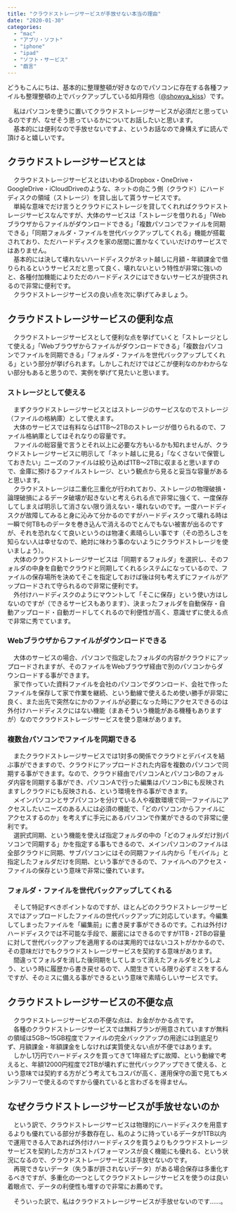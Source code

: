 ```yaml
---
title: "クラウドストレージサービスが手放せない本当の理由"
date: "2020-01-30"
categories: 
  - "mac"
  - "アプリ・ソフト"
  - "iphone"
  - "ipad"
  - "ソフト・サービス"
  - "戯言"
---
```


どうもこんにちは、基本的に整理整頓が好きなのでパソコンに存在する各種ファイルも整理整頓の上でバックアップしている如月翔也（[@showya\_kiss](http://twitter.com/showya_kiss)）です。  
  
　私はパソコンを使うに置いてクラウドストレージサービスが必須だと思っているのですが、なぜそう思っているかについてお話したいと思います。  
　基本的には便利なので手放せないですよ、というお話なので身構えずに読んで頂けると嬉しいです。

## クラウドストレージサービスとは

　クラウドストレージサービスとはいわゆるDropbox・OneDrive・GoogleDrive・iCloudDriveのような、ネットの向こう側（クラウド）にハードディスクの領域（ストレージ）を貸し出して貰うサービスです。  
　単純な意味でだけ言うとクラウドにストレージを貸してくれればクラウドストレージサービスなんですが、大体のサービスは「ストレージを借りれる」「Webブラウザからファイルがダウンロードできる」「複数パソコンでファイルを同期できる」「同期フォルダ・ファイルを世代バックアップしてくれる」機能が搭載されており、ただハードディスクを家の居間に置かなくていいだけのサービスではありません。  
　基本的には決して壊れないハードディスクがネット越しに月額・年額課金で借りられるというサービスだと思って良く、壊れないという特性が非常に強いのと、各種付加機能によりただのハードディスクにはできないサービスが提供されるので非常に便利です。  
　クラウドストレージサービスの良い点を次に挙げてみましょう。  

## クラウドストレージサービスの便利な点

　クラウドストレージサービスとして便利な点を挙げていくと「ストレージとして使える」「Webブラウザからファイルがダウンロードできる」「複数台パソコンでファイルを同期できる」「フォルダ・ファイルを世代バックアップしてくれる」という部分が挙げられます。しかしこれだけではどこが便利なのかわからない部分もあると思うので、実例を挙げて見たいと思います。

### ストレージとして使える

　まずクラウドストレージサービスとはストレージのサービスなのでストレージ（ファイルの格納庫）として使えます。  
　大体のサービスでは有料ならば1TB〜2TBのストレージが借りられるので、ファイル格納庫としてはそれなりの容量です。  
　ファイルの総容量で言うとそれ以上に必要な方もいるかも知れませんが、クラウドストレージサービスに明示して「ネット越しに見る」「なくさないで保管しておきたい」ニーズのファイルは絞り込めば1TB〜2TBに収まると思いますので、金庫に預けるファイルストレージ、という観点から見ると妥当な容量があると思います。  
　クラウドストレージは二重化三重化が行われており、ストレージの物理破損・論理破損によるデータ破壊が起きないと考えられる点で非常に強くて、一度保存してしまえば明示して消さない限り消えない・壊れないのです。一度ハードディスクが故障してみると身に沁みて分かるのですがハードディスクって壊れる時は一瞬で何TBものデータを巻き込んで消えるのでとんでもない被害が出るのですが、それを恐れなくて良いというのは物凄く素晴らしい事です（その恐ろしさを知らない人は幸せなので、絶対に味わう事のないようにクラウドストレージを使いましょう）。  
　大体のクラウドストレージサービスは「同期するフォルダ」を選択し、そのフォルダの中身を自動でクラウドと同期してくれるシステムになっているので、ファイルの保存場所を決めてそこを指定しておけば後は何も考えずにファイルがアップロードされて守られるので非常に便利です。  
　外付けハードディスクのようにマウントして「そこに保存」という使い方はしないのですが（できるサービスもあります）、決まったフォルダを自動保存・自動アップロード・自動ガードしてくれるので利便性が高く、意識せずに使える点で非常に秀でています。  

### Webブラウザからファイルがダウンロードできる

　大体のサービスの場合、パソコンで指定したフォルダの内容がクラウドにアップロードされますが、そのファイルをWebブラウザ経由で別のパソコンからダウンロードする事ができます。  
　家で作っていた資料ファイルを会社のパソコンでダウンロード、会社で作ったファイルを保存して家で作業を継続、という動線で使えるため使い勝手が非常に良く、また出先で突然なにかのファイルが必要になった時にアクセスできるのは外付けハードディスクにはない機能（まあそういう機能がある機種もありますが）なのでクラウドストレージサービスを使う意味があります。  

### 複数台パソコンでファイルを同期できる

　またクラウドストレージサービスでは1対多の関係でクラウドとデバイスを結ぶ事ができますので、クラウドにアップロードされた内容を複数のパソコンで同期する事ができます。なので、クラウド経由でパソコンAとパソコンBのフォルダ内容を同期する事ができ、パソコンAで行った編集はパソコンBにも反映されますしクラウドにも反映される、という環境を作る事ができます。  
　メインパソコンとサブパソコンを分けている人や複数環境で同一ファイルにアクセスしたいニーズのある人には必須の機能で、「どのパソコンからファイルにアクセスするのか」を考えずに手元にあるパソコンで作業ができるので非常に便利です。  
　選択式同期、という機能を使えば指定フォルダの中の「どのフォルダだけ別パソコンで同期する」かを指定する事もできるので、メインパソコンのファイルは全部クラウドに同期、サブパソコンにはその同期ファイル内から「モバイル」と指定したフォルダだけを同期、という事ができるので、ファイルへのアクセス・ファイルの保存という意味で非常に優れています。  

### フォルダ・ファイルを世代バックアップしてくれる

　そして特記すべきポイントなのですが、ほとんどのクラウドストレージサービスではアップロードしたファイルの世代バックアップに対応しています。今編集してしまったファイルを「編集前」に書き戻す事ができるのです。これは外付けハードディスクでは不可能な手段で、厳密にはできるのですが1TB・2TBの容量に対して世代バックアップを適用するのは実用的ではないコストがかかるので、その意味だけでもクラウドストレージサービスを契約する意味があります。  
　間違ってフォルダを消した後同期をしてしまって消えたフォルダをどうしよう、という時に履歴から書き戻せるので、人間生きている限り必ずミスをするんですが、そのミスに備える事ができるという意味で素晴らしいサービスです。  

## クラウドストレージサービスの不便な点

　クラウドストレージサービスの不便な点は、お金がかかる点です。  
　各種のクラウドストレージサービスでは無料プランが用意されていますが無料の領域は5GB〜15GB程度でファイルの完全バックアップの用途には到底足りず、月額課金・年額課金をしなければ実質使えない点が不便ではあります。  
　しかし1万円でハードディスクを買ってきて1年経たずに故障、という動線で考えると、年額12000円程度で2TBが壊れずに世代バックアップできて使える、という意味では契約する方がどう考えてもコスパが高く、運用保守の面で見てもメンテフリーで使えるのですから優れていると言わざるを得ません。  

## なぜクラウドストレージサービスが手放せないのか

　という訳で、クラウドストレージサービスは物理的にハードディスクを用意するよりも優れている部分が多数存在し、私のように持っているデータが1TB以内で運用できる人であれば外付けハードディスクを買うよりもクラウドストレージサービスを契約した方がコストパフォーマンスが良く機能にも優れる、という状況になるので、クラウドストレージサービスは手放せないのです。  
　再現できないデータ（失う事が許されないデータ）がある場合保存は多重化するべきですが、多重化の一つとしてクラウドストレージサービスを使うのは良い着眼点で、データの利便性も増すので非常にお薦めです。  
  
　そういった訳で、私はクラウドストレージサービスが手放せないのです……。
